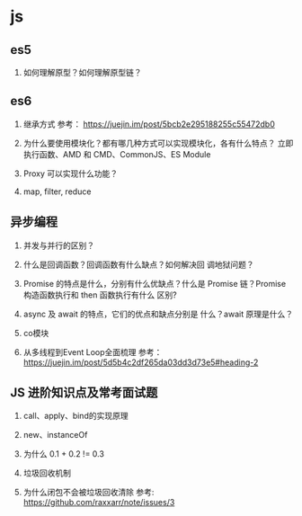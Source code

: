 # js 

## es5
1. 如何理解原型？如何理解原型链？


## es6
1. 继承方式
参考： https://juejin.im/post/5bcb2e295188255c55472db0

2. 为什么要使⽤模块化？都有哪⼏种⽅式可以实现模块化，各有什么特点？
⽴即执⾏函数、AMD 和 CMD、CommonJS、ES Module

3. Proxy 可以实现什么功能？

4. map, filter, reduce

## 异步编程

1. 并发与并⾏的区别？

2. 什么是回调函数？回调函数有什么缺点？如何解决回 调地狱问题？
   
3. Promise 的特点是什么，分别有什么优缺点？什么是 Promise 链？Promise 构造函数执⾏和 then 函数执⾏有什么 区别?

4. async 及 await 的特点，它们的优点和缺点分别是 什么？await 原理是什么？

5. co模块

6. 从多线程到Event Loop全面梳理
参考： https://juejin.im/post/5d5b4c2df265da03dd3d73e5#heading-2

## JS 进阶知识点及常考⾯试题
1. call、apply、bind的实现原理

2. new、instanceOf

3. 为什么 0.1 + 0.2 != 0.3

4. 垃圾回收机制

5. 为什么闭包不会被垃圾回收清除
参考: https://github.com/raxxarr/note/issues/3